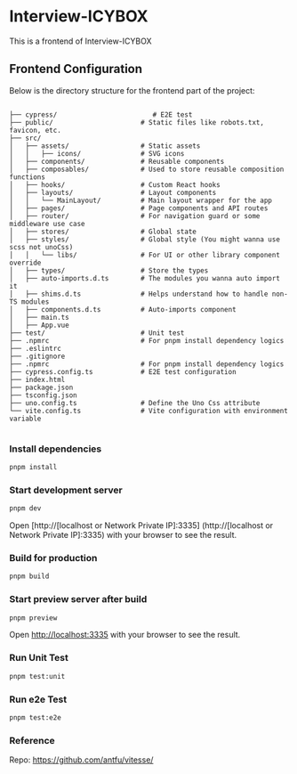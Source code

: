 # Interview-ICYBOX

This is a frontend of Interview-ICYBOX

## Frontend Configuration

Below is the directory structure for the frontend part of the project:

```plaintext

├── cypress/                        # E2E test
├── public/                      # Static files like robots.txt, favicon, etc.
├── src/
│   ├── assets/                  # Static assets
│   │   ├── icons/               # SVG icons
│   ├── components/              # Reusable components
│   ├── composables/             # Used to store reusable composition functions
│   ├── hooks/                   # Custom React hooks
│   ├── layouts/                 # Layout components
│   │   └── MainLayout/          # Main layout wrapper for the app
│   ├── pages/                   # Page components and API routes
│   ├── router/                  # For navigation guard or some middleware use case
│   ├── stores/                  # Global state
│   ├── styles/                  # Global style (You might wanna use scss not unoCss)
│   │   └── libs/                # For UI or other library component override
│   ├── types/                   # Store the types
│   ├── auto-imports.d.ts        # The modules you wanna auto import it
│   ├── shims.d.ts               # Helps understand how to handle non-TS modules
│   ├── components.d.ts          # Auto-imports component
│   ├── main.ts
│   ├── App.vue
├── test/                        # Unit test
├── .npmrc                       # For pnpm install dependency logics
├── .eslintrc
├── .gitignore
├── .npmrc                       # For pnpm install dependency logics
├── cypress.config.ts            # E2E test configuration
├── index.html
├── package.json
├── tsconfig.json
├── uno.config.ts                # Define the Uno Css attribute
└── vite.config.ts               # Vite configuration with environment variable


```

### Install dependencies

```bash
pnpm install
```

### Start development server

```bash
pnpm dev
```

Open [http://[localhost or Network Private IP]:3335] (http://[localhost or Network Private IP]:3335) with your browser to see the result.

### Build for production

```bash
pnpm build
```

### Start preview server after build

```bash
pnpm preview
```

Open [http://localhost:3335](http://localhost:3335) with your browser to see the result.

### Run Unit Test

```bash
pnpm test:unit
```

### Run e2e Test

```bash
pnpm test:e2e
```

### Reference
Repo: https://github.com/antfu/vitesse/

